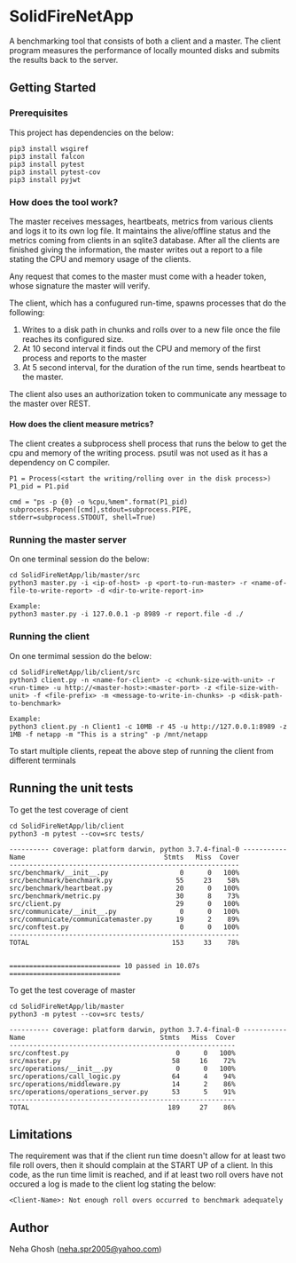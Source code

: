 # SolidFireNetApp
A benchmarking tool that consists of both a client and a master. The client program measures the performance of locally mounted disks and submits the results back to the server.

## Getting Started

### Prerequisites
This project has dependencies on the below:
```
pip3 install wsgiref
pip3 install falcon
pip3 install pytest
pip3 install pytest-cov
pip3 install pyjwt
```

### How does the tool work?
The master receives messages, heartbeats, metrics from various clients and logs it to its own log file. It maintains the alive/offline status and the metrics coming from clients in an sqlite3 database. After all the clients are finished giving the information, the master writes out a report to a file stating the CPU and memory usage of the clients.

Any request that comes to the master must come with a header token, whose signature the master will verify.

The client, which has a confugured run-time, spawns processes that do the following:
1. Writes to a disk path in chunks and rolls over to a new file once the file reaches its configured size.
2. At 10 second interval it finds out the CPU and memory of the first process and reports to the master
3. At 5 second interval, for the duration of the run time, sends heartbeat to the master.

The client also uses an authorization token to communicate any message to the master over REST.

#### How does the client measure metrics?
The client creates a subprocess shell process that runs the below to get the cpu and memory of the writing process. psutil was not used as it has a dependency on C compiler.
```
P1 = Process(<start the writing/rolling over in the disk process>)
P1_pid = P1.pid

cmd = "ps -p {0} -o %cpu,%mem".format(P1_pid)
subprocess.Popen([cmd],stdout=subprocess.PIPE, stderr=subprocess.STDOUT, shell=True)
```

### Running the master server
On one terminal session do the below:
```
cd SolidFireNetApp/lib/master/src
python3 master.py -i <ip-of-host> -p <port-to-run-master> -r <name-of-file-to-write-report> -d <dir-to-write-report-in>

Example:
python3 master.py -i 127.0.0.1 -p 8989 -r report.file -d ./
```

### Running the client
On one termimal session do the below:
```
cd SolidFireNetApp/lib/client/src
python3 client.py -n <name-for-client> -c <chunk-size-with-unit> -r <run-time> -u http://<master-host>:<master-port> -z <file-size-with-unit> -f <file-prefix> -m <message-to-write-in-chunks> -p <disk-path-to-benchmark>

Example:
python3 client.py -n Client1 -c 10MB -r 45 -u http://127.0.0.1:8989 -z 1MB -f netapp -m "This is a string" -p /mnt/netapp
```
To start multiple clients, repeat the above step of running the client from different terminals


## Running the unit tests

To get the test coverage of cient
```
cd SolidFireNetApp/lib/client
python3 -m pytest --cov=src tests/
```

```
---------- coverage: platform darwin, python 3.7.4-final-0 -----------
Name                                   Stmts   Miss  Cover
----------------------------------------------------------
src/benchmark/__init__.py                  0      0   100%
src/benchmark/benchmark.py                55     23    58%
src/benchmark/heartbeat.py                20      0   100%
src/benchmark/metric.py                   30      8    73%
src/client.py                             29      0   100%
src/communicate/__init__.py                0      0   100%
src/communicate/communicatemaster.py      19      2    89%
src/conftest.py                            0      0   100%
----------------------------------------------------------
TOTAL                                    153     33    78%


============================ 10 passed in 10.07s ============================
```

To get the test coverage of master
```
cd SolidFireNetApp/lib/master
python3 -m pytest --cov=src tests/
```

```
---------- coverage: platform darwin, python 3.7.4-final-0 -----------
Name                                  Stmts   Miss  Cover
---------------------------------------------------------
src/conftest.py                           0      0   100%
src/master.py                            58     16    72%
src/operations/__init__.py                0      0   100%
src/operations/call_logic.py             64      4    94%
src/operations/middleware.py             14      2    86%
src/operations/operations_server.py      53      5    91%
---------------------------------------------------------
TOTAL                                   189     27    86%
```

## Limitations
The requirement was that if the client run time doesn't allow for at least two file roll overs, then it should complain at the START UP of a client. 
In this code, as the run time limit is reached, and if at least two roll overs have not occured a log is made to the client log stating the below:
```
<Client-Name>: Not enough roll overs occurred to benchmark adequately
```




## Author
Neha Ghosh (neha.spr2005@yahoo.com)

